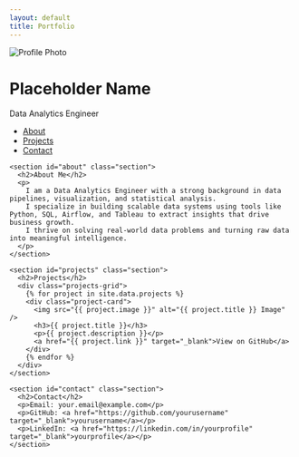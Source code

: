 ```yaml
---
layout: default
title: Portfolio
---
```


<div class="layout">

  <!-- Sidebar -->
  <div class="sidebar">
    <img src="https://via.placeholder.com/100" alt="Profile Photo" class="profile-pic" />
    <h1>Placeholder Name</h1>
    <p class="title">Data Analytics Engineer</p>
    <ul class="nav-links">
      <li><a href="#about">About</a></li>
      <li><a href="#projects">Projects</a></li>
      <li><a href="#contact">Contact</a></li>
    </ul>
  </div>

  <!-- Main Content -->
  <div class="main-content">
    
    <section id="about" class="section">
      <h2>About Me</h2>
      <p>
        I am a Data Analytics Engineer with a strong background in data pipelines, visualization, and statistical analysis.
        I specialize in building scalable data systems using tools like Python, SQL, Airflow, and Tableau to extract insights that drive business growth.
        I thrive on solving real-world data problems and turning raw data into meaningful intelligence.
      </p>
    </section>

    <section id="projects" class="section">
      <h2>Projects</h2>
      <div class="projects-grid">
        {% for project in site.data.projects %}
        <div class="project-card">
          <img src="{{ project.image }}" alt="{{ project.title }} Image" />
          <h3>{{ project.title }}</h3>
          <p>{{ project.description }}</p>
          <a href="{{ project.link }}" target="_blank">View on GitHub</a>
        </div>
        {% endfor %}
      </div>
    </section>

    <section id="contact" class="section">
      <h2>Contact</h2>
      <p>Email: your.email@example.com</p>
      <p>GitHub: <a href="https://github.com/yourusername" target="_blank">yourusername</a></p>
      <p>LinkedIn: <a href="https://linkedin.com/in/yourprofile" target="_blank">yourprofile</a></p>
    </section>

  </div>

</div>
